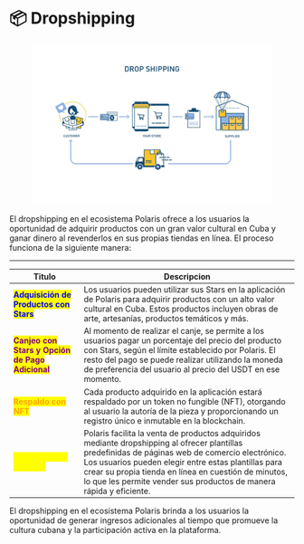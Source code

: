 # 📦 Dropshipping

<figure><img src="../../../../../.gitbook/assets/d1--1--3.jpg" alt=""><figcaption></figcaption></figure>

El dropshipping en el ecosistema Polaris ofrece a los usuarios la oportunidad de adquirir productos con un gran valor cultural en Cuba y ganar dinero al revenderlos en sus propias tiendas en línea. El proceso funciona de la siguiente manera:

***

| Titulo                                                                             | Descripcion                                                                                                                                                                                                                                                                                                                             |
| ---------------------------------------------------------------------------------- | --------------------------------------------------------------------------------------------------------------------------------------------------------------------------------------------------------------------------------------------------------------------------------------------------------------------------------------- |
| <mark style="color:blue;">**Adquisición de Productos con Stars**</mark>            | Los usuarios pueden utilizar sus Stars en la aplicación de Polaris para adquirir productos con un alto valor cultural en Cuba. Estos productos incluyen obras de arte, artesanías, productos temáticos y más.                                                                                                                           |
| <mark style="color:purple;">**Canjeo con Stars y Opción de Pago Adicional**</mark> | Al momento de realizar el canje, se permite a los usuarios pagar un porcentaje del precio del producto con Stars, según el límite establecido por Polaris. El resto del pago se puede realizar utilizando la moneda de preferencia del usuario al precio del USDT en ese momento.                                                       |
| <mark style="color:orange;">**Respaldo con NFT**</mark>                            | Cada producto adquirido en la aplicación estará respaldado por un token no fungible (NFT), otorgando al usuario la autoría de la pieza y proporcionando un registro único e inmutable en la blockchain.                                                                                                                                 |
| <mark style="color:yellow;">**Facilidad para la Venta**</mark>                     | Polaris facilita la venta de productos adquiridos mediante dropshipping al ofrecer plantillas predefinidas de páginas web de comercio electrónico. Los usuarios pueden elegir entre estas plantillas para crear su propia tienda en línea en cuestión de minutos, lo que les permite vender sus productos de manera rápida y eficiente. |

El dropshipping en el ecosistema Polaris brinda a los usuarios la oportunidad de generar ingresos adicionales al tiempo que promueve la cultura cubana y la participación activa en la plataforma.
